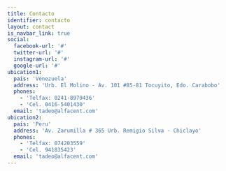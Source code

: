 ```yaml
---
title: Contacto
identifier: contacto
layout: contact
is_navbar_link: true
social:
  facebook-url: '#'
  twitter-url: '#'
  instagram-url: '#'
  google-url: '#'
ubication1:
  pais: 'Venezuela'
  address: 'Urb. El Molino - Av. 101 #85-81 Tocuyito, Edo. Carabobo'
  phones:
    - 'Telfax: 0241-8979436'
    - 'Cel. 0416-5401430'
  email: 'tadeo@alfacent.com'
ubication2:
  pais: 'Peru'
  address: 'Av. Zarumilla # 365 Urb. Remigio Silva - Chiclayo'
  phones:
    - 'Telfax: 074203559'
    - 'Cel. 941835423'
  email: 'tadeo@alfacent.com'
---
```

